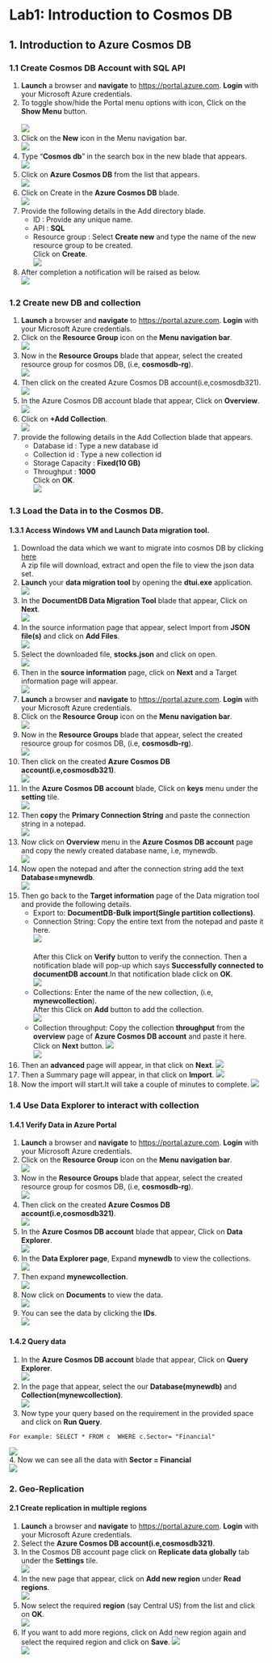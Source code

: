 
# Lab1: Introduction to Cosmos DB
## 1.	Introduction to Azure Cosmos DB
### 1.1	Create Cosmos DB Account with SQL API
1.	**Launch** a browser and **navigate** to https://portal.azure.com. **Login** with your Microsoft Azure credentials.<br/>
2.	To toggle show/hide the Portal menu options with icon, Click on the **Show Menu** button.<br/>     
<img src="images/showhide.jpg"/><br/>
3.	Click on the **New** icon in the Menu navigation bar.<br/>
<img src="images/new.jpg"/><br/>
4.	Type “**Cosmos db**” in the search box in the new blade that appears.<br/>
<img src="images/typeCosmosDB.jpg"/> <br/>
5.	Click on **Azure Cosmos DB** from the list that appears.<br/>
<img src="images/selectCosmosDB.jpg"/><br/>
6.	Click on Create in the **Azure Cosmos DB** blade.<br/>
<img src="images/cosmos_create.jpg"/><br/>
7.	Provide the following details in the Add directory blade.<br/>
    -	ID : Provide any unique name.
    -	API : **SQL** 
    -	Resource group : Select **Create new** and type the name of the new resource group to be created. <br/>
    Click on **Create**.<br/>
<img src="images/cosmosdbinfo.jpg"/><br/>
8.	After completion a notification will be raised as below.<br/>
<img src="images/cosmosdb_notification.jpg"/><br/>
### 1.2	Create new DB and collection
1.  **Launch** a browser and **navigate** to https://portal.azure.com. **Login** with your Microsoft Azure credentials.<br/>
2.  Click on the **Resource Group** icon on the **Menu navigation bar**.<br/>
<img src="images/rg.jpg"/><br/>
3.  Now in the **Resource Groups** blade that appear, select the created resource group for cosmos DB, (i.e, **cosmosdb-rg**).<br/>
<img src="images/cosmosrg.jpg"/><br/>
4.  Then click on the created Azure Cosmos DB account(i.e,cosmosdb321).<br/>
<img src="images/cosmosdb.jpg"/><br/>
5.	In the Azure Cosmos DB account blade that appear, Click on **Overview**.<br/>
<img src="images/cosmosdboverview.jpg"/><br/>
6.  Click on **+Add Collection**.<br/> 
<img src="images/selectAddCollection.jpg"/><br/>
7.  provide the following details in the Add Collection blade that appears.<br/>
    - Database id : Type a new database id
    - Collection id : Type a new collection id
    - Storage Capacity : **Fixed(10 GB)**
    - Throughput : **1000**<br/>
    Click on **OK**.<br/>
<img src="images/addcollectioninfo.jpg"/><br/>    
### 1.3	Load the Data in to the Cosmos DB.
#### 1.3.1	Access Windows VM and Launch Data migration tool.
1.  Download the data which we want to migrate into cosmos DB by clicking [here](http://jsonstudio.com/wp-content/uploads/2014/02/stocks.zip)<br/>
A zip file will download, extract and open the file to view the json data set.<br/>
2.  **Launch** your **data migration tool** by opening the **dtui.exe** application.<br/>
<img src="images/migrationtool.jpg"/><br/>   
3.  In the **DocumentDB Data Migration Tool** blade that appear, Click on **Next**.<br/>
<img src="images/mig-toolWelcome.jpg"/><br/>   
4.  In the source information page that appear, select Import from **JSON file(s)** and click on **Add Files**.<br/>
<img src="images/SourceInfo.jpg"/><br/>   
5.  Select the downloaded file, **stocks.json** and click on open.<br/>
<img src="images/importfiles.jpg"/><br/>   
6.  Then in the **source information** page, click on **Next** and a Target information page will appear.<br/><img src="images/SourceInfoNxt.jpg"/><br/>
7.  **Launch** a browser and **navigate** to https://portal.azure.com. **Login** with your Microsoft Azure credentials.<br/>
8.  Click on the **Resource Group** icon on the **Menu navigation bar**.<br/>
<img src="images/rg.jpg"/><br/>
9.  Now in the **Resource Groups** blade that appear, select the created resource group for cosmos DB, (i.e, **cosmosdb-rg**).<br/>
<img src="images/cosmosrg.jpg"/><br/>
10.  Then click on the created **Azure Cosmos DB account(i.e,cosmosdb321)**.<br/>
<img src="images/cosmosdb.jpg"/><br/>
11.  In the **Azure Cosmos DB account** blade, Click on **keys** menu under the **setting** tile.<br/>
<img src="images/keys.jpg"/><br/>   
12.  Then **copy** the **Primary Connection String** and paste the connection string in a notepad.<br/>
<img src="images/connString.jpg"/><br/>
13.  Now click on **Overview** menu in the **Azure Cosmos DB account** page and copy the newly created database name, i.e, mynewdb.<br/><img src="images/copyDBname.jpg"/><br/>
14.  Now open the notepad and after the connection string add the text **Database=mynewdb**.<br/>
<img src="images/notepad.jpg"/><br/>   
15.  Then go back to the **Target information** page of the Data migration tool and provide the following details.<br/>
       - Export to: **DocumentDB-Bulk import(Single partition collections)**.<br/>
       - Connection String: Copy the entire text from the notepad and paste it here.<br/>
    <img src="images/targetinfodb.jpg"/><br/>   
    After this Click on **Verify** button to verify the connection. Then a notification blade will pop-up which says **Successfully             connected to documentDB account**.In that notification blade click on **OK**. <br/>
    <img src="images/Notification.jpg"/><br/>   
       - Collections: Enter the name of the new collection, (i.e, **mynewcollection**).  
    After this Click on **Add** button to add the collection.<br/>
    <img src="images/targetinfocollection.jpg"/><br/>    
       - Collection throughput: Copy the collection **throughput** from the **overview** page of **Azure Cosmos DB account** and paste it here.<br/>
    Click on **Next** button.
    <img src="images/copythruput.jpg"/><br/>
    <img src="images/targetThruput.jpg"/><br/>
16.  Then an **advanced** page will appear, in that click on **Next**.
     <img src="images/advancedPage.jpg"/><br/>
17.  Then a Summary page will appear, in that click on **Import**.
     <img src="images/importtodb.jpg"/><br/>
18.  Now the import will start.It will take a couple of minutes to complete.
     <img src="images/exportStatus.jpg"/><br/>
### 1.4	Use Data Explorer to interact with collection
#### 1.4.1	Verify Data in Azure Portal
1.  **Launch** a browser and **navigate** to https://portal.azure.com. **Login** with your Microsoft Azure credentials.<br/>
2.  Click on the **Resource Group** icon on the **Menu navigation bar**.<br/>
<img src="images/rg.jpg"/><br/>
3.  Now in the **Resource Groups** blade that appear, select the created resource group for cosmos DB, (i.e, **cosmosdb-rg**).<br/>
<img src="images/cosmosrg.jpg"/><br/>
4.  Then click on the created **Azure Cosmos DB account(i.e,cosmosdb321)**.<br/>
<img src="images/cosmosdb.jpg"/><br/>
5.  In the **Azure Cosmos DB account** blade that appear, Click on **Data Explorer**.<br/>
<img src="images/dataexplorer.jpg"/><br/>
6.  In the **Data Explorer page**, Expand **mynewdb** to view the collections.<br/>
<img src="images/expanddb.jpg"/><br/>
7.  Then expand **mynewcollection**.<br/> 
<img src="images/expandCollection.jpg"/><br/>  
8.  Now click on **Documents** to view the data.<br/> 
<img src="images/cosmosdbDocuments.jpg"/><br/>  
9.  You can see the data by clicking the **IDs**.<br/>
<img src="images/selectID.jpg"/><br/>  
#### 1.4.2  Query data
1.  In the **Azure Cosmos DB account** blade that appear, Click on **Query Explorer**.<br/>
<img src="images/queryexplorer.jpg"/><br/>
2.  In the page that appear, select the our **Database(mynewdb)** and **Collection(mynewcollection)**.<br/>
<img src="images/QEslection.jpg"/><br/>
3.  Now type your query based on the requirement in the provided space and click on **Run Query**.<br/>
```
For example: SELECT * FROM c  WHERE c.Sector= "Financial"
```
<img src="images/queryrun.jpg"/><br/>
4.  Now we can see all the data with **Sector = Financial**<br/>
<img src="images/query_op.jpg"/><br/>
### 2.  Geo-Replication
#### 2.1   Create replication in multiple regions
1.  **Launch** a browser and **navigate** to https://portal.azure.com. **Login** with your Microsoft Azure credentials.<br/>
2.  Select the **Azure Cosmos DB account(i.e,cosmosdb321)**.<br/>
3.  In the Cosmos DB account page click on **Replicate data globally** tab under the **Settings** tile.<br/> 
<img src="images/replicate.jpg"/><br/>
4.  In the new page that appear, click on **Add new region** under **Read regions**.<br/>
<img src="images/addregion.jpg"/><br/>
5.  Now select the required **region** (say Central US) from the list and click on **OK**.<br/> 
<img src="images/regionok.jpg"/><br/>
6.  If you want to add more regions, click on Add new region again and select the required region and click on **Save**.
<img src="images/addregion2.jpg"/><br/>
<img src="images/replicationsave.jpg"/><br/>
